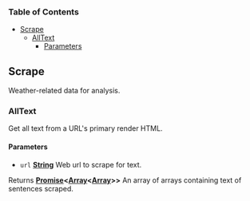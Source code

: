 <!-- Generated by documentation.js. Update this documentation by updating the source code. -->

### Table of Contents

-   [Scrape][1]
    -   [AllText][2]
        -   [Parameters][3]

## Scrape

Weather-related data for analysis.

### AllText

Get all text from a URL's primary render HTML.

#### Parameters

-   `url` **[String][4]** Web url to scrape for text.

Returns **[Promise][5]&lt;[Array][6]&lt;[Array][6]>>** An array of arrays containing text of sentences scraped.

[1]: #scrape

[2]: #alltext

[3]: #parameters

[4]: https://developer.mozilla.org/docs/Web/JavaScript/Reference/Global_Objects/String

[5]: https://developer.mozilla.org/docs/Web/JavaScript/Reference/Global_Objects/Promise

[6]: https://developer.mozilla.org/docs/Web/JavaScript/Reference/Global_Objects/Array

